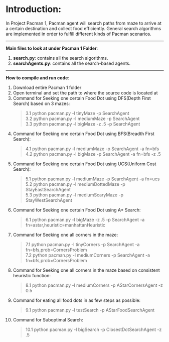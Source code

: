 # Introduction:  
  In Project Pacman 1, Pacman agent will search paths from maze to arrive at a certain destination and collect food efficiently. General search algorithms are implemented in order to fulfill different kinds of Pacman scenarios.

------
**Main files to look at under Pacman 1 Folder**:   
  1. **search.py**: contains all the search algorithms.   
  2. **searchAgents.py**: contains all the search-based agents.   

------
**How to compile and run code**:   
  1. Download entire Pacman 1 folder   
  2. Open terminal and set the path to where the source code is located at   
  3. Command for Seeking one certain Food Dot using DFS(Depth First Search) based on 3 mazes:   
        > 3.1 python pacman.py -l tinyMaze -p SearchAgent  
          3.2 python pacman.py -l mediumMaze -p SearchAgent  
          3.3 python pacman.py -l bigMaze -z .5 -p SearchAgent  
  4. Command for Seeking one certain Food Dot using BFS(Breadth First Search):  
        > 4.1 python pacman.py -l mediumMaze -p SearchAgent -a fn=bfs  
          4.2 python pacman.py -l bigMaze -p SearchAgent -a fn=bfs -z .5  
  5. Command for Seeking one certain Food Dot using UCS(Uniform Cost Search):  
        > 5.1 python pacman.py -l mediumMaze -p SearchAgent -a fn=ucs  
          5.2 python pacman.py -l mediumDottedMaze -p StayEastSearchAgent  
          5.3 python pacman.py -l mediumScaryMaze -p StayWestSearchAgent  
  6. Command for Seeking one certain Food Dot using A* Search:  
        > 6.1 python pacman.py -l bigMaze -z .5 -p SearchAgent -a fn=astar,heuristic=manhattanHeuristic  
  7. Command for Seeking one all corners in the maze:  
        > 7.1 python pacman.py -l tinyCorners -p SearchAgent -a fn=bfs,prob=CornersProblem  
          7.2 python pacman.py -l mediumCorners -p SearchAgent -a fn=bfs,prob=CornersProblem  
  8. Command for Seeking one all corners in the maze based on consistent heuristic function:  
        > 8.1 python pacman.py -l mediumCorners -p AStarCornersAgent -z 0.5  
  9. Command for eating all food dots in as few steps as possible:  
        > 9.1 python pacman.py -l testSearch -p AStarFoodSearchAgent  
  10. Command for Suboptimal Search:  
        > 10.1 python pacman.py -l bigSearch -p ClosestDotSearchAgent -z .5   





  

